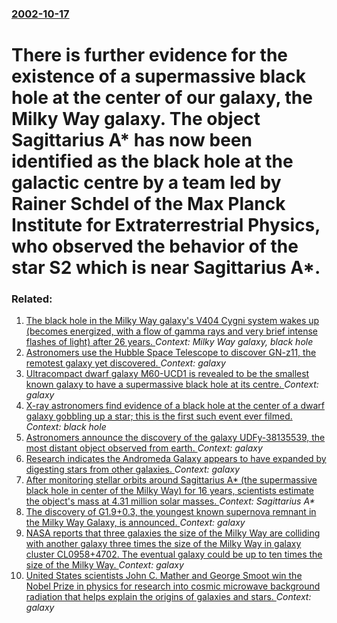 ### [2002-10-17](/news/2002/10/17/index.md)

#  There is further evidence for the existence of a supermassive black hole at the center of our galaxy, the Milky Way galaxy.  The object Sagittarius A* has now been identified as the black hole at the galactic centre by a team led by Rainer Schdel of the Max Planck Institute for Extraterrestrial Physics, who observed the behavior of the star S2 which is near Sagittarius A*.




### Related:

1. [The black hole in the Milky Way galaxy's V404 Cygni system wakes up (becomes energized, with a flow of gamma rays and very brief intense flashes of light) after 26 years. ](/news/2015/07/1/the-black-hole-in-the-milky-way-galaxy-s-v404-cygni-system-wakes-up-becomes-energized-with-a-flow-of-gamma-rays-and-very-brief-intense-fla.md) _Context: Milky Way galaxy, black hole_
2. [Astronomers use the Hubble Space Telescope to discover GN-z11, the remotest galaxy yet discovered. ](/news/2016/03/3/astronomers-use-the-hubble-space-telescope-to-discover-gn-z11-the-remotest-galaxy-yet-discovered.md) _Context: galaxy_
3. [Ultracompact dwarf galaxy M60-UCD1 is revealed to be the smallest known galaxy to have a supermassive black hole at its centre. ](/news/2014/09/18/ultracompact-dwarf-galaxy-m60-ucd1-is-revealed-to-be-the-smallest-known-galaxy-to-have-a-supermassive-black-hole-at-its-centre.md) _Context: galaxy_
4. [X-ray astronomers find evidence of a black hole at the center of a dwarf galaxy gobbling up a star; this is the first such event ever filmed. ](/news/2014/01/11/x-ray-astronomers-find-evidence-of-a-black-hole-at-the-center-of-a-dwarf-galaxy-gobbling-up-a-star-this-is-the-first-such-event-ever-filmed.md) _Context: black hole_
5. [Astronomers announce the discovery of the galaxy UDFy-38135539, the most distant object observed from earth. ](/news/2010/10/20/astronomers-announce-the-discovery-of-the-galaxy-udfy-38135539-the-most-distant-object-observed-from-earth.md) _Context: galaxy_
6. [ Research indicates the Andromeda Galaxy appears to have expanded by digesting stars from other galaxies. ](/news/2009/09/3/research-indicates-the-andromeda-galaxy-appears-to-have-expanded-by-digesting-stars-from-other-galaxies.md) _Context: galaxy_
7. [ After monitoring stellar orbits around Sagittarius A* (the supermassive black hole in center of the Milky Way) for 16 years, scientists estimate the object's mass at 4.31 million solar masses. ](/news/2008/12/10/after-monitoring-stellar-orbits-around-sagittarius-a-the-supermassive-black-hole-in-center-of-the-milky-way-for-16-years-scientists-est.md) _Context: Sagittarius A*_
8. [ The discovery of G1.9+0.3, the youngest known supernova remnant in the Milky Way Galaxy, is announced. ](/news/2008/05/14/the-discovery-of-g1-9-0-3-the-youngest-known-supernova-remnant-in-the-milky-way-galaxy-is-announced.md) _Context: galaxy_
9. [ NASA reports that three galaxies the size of the Milky Way are colliding with another galaxy three times the size of the Milky Way in galaxy cluster CL0958+4702. The eventual galaxy could be up to ten times the size of the Milky Way. ](/news/2007/08/6/nasa-reports-that-three-galaxies-the-size-of-the-milky-way-are-colliding-with-another-galaxy-three-times-the-size-of-the-milky-way-in-galax.md) _Context: galaxy_
10. [ United States scientists John C. Mather and George Smoot win the Nobel Prize in physics for research into cosmic microwave background radiation that helps explain the origins of galaxies and stars. ](/news/2006/10/3/united-states-scientists-john-c-mather-and-george-smoot-win-the-nobel-prize-in-physics-for-research-into-cosmic-microwave-background-radia.md) _Context: galaxy_

